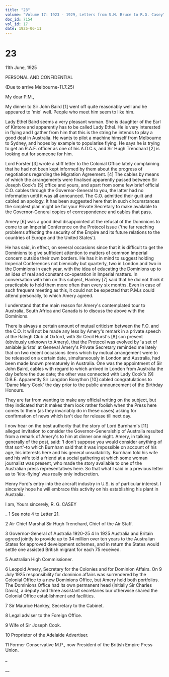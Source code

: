 ```yaml
---
title: "23"
volume: "Volume 17: 1923 - 1929, Letters from S.M. Bruce to R.G. Casey"
doc_id: 7154
vol_id: 17
date: 1925-06-11
---
```


# 23

11th June, 1925

PERSONAL AND CONFIDENTIAL

(Due to arrive Melbourne-11.7.25)

My dear P.M.,

My dinner to Sir John Baird [1] went off quite reasonably well and he appeared to 'mix' well. People who meet him seem to like him.

Lady Ethel Baird seems a very pleasant woman. She is daughter of the Earl of Kintore and apparently has to be called Lady Ethel. He is very interested in flying and I gather from him that this is the string he intends to play a good deal in Australia. He wants to pilot a machine himself from Melbourne to Sydney, and hopes by example to popularise flying. He says he is trying to get an R.A.F. officer as one of his A.D.C.s, and Sir Hugh Trenchard [2] is looking out for someone for him.

Lord Forster [3] wrote a stiff letter to the Colonial Office lately complaining that he had not been kept informed by them about the progress of negotiations regarding the Migration Agreement. [4] The cables by means of which the arrangements were finalised apparently passed between Sir Joseph Cook's [5] office and yours, and apart from some few brief official C.O. cables through the Governor-General to you, the latter had no information until it was all announced. The C.O. admitted their guilt and cabled an apology. It has been suggested here that in such circumstances the simplest plan might be for your Private Secretary to make available to the Governor-General copies of correspondence and cables that pass.

Amery [6] was a good deal disappointed at the refusal of the Dominions to come to an Imperial Conference on the Protocol issue ('the far reaching problems affecting the security of the Empire and its future relations to the countries of Europe and the United States').

He has said, in effect, on several occasions since that it is difficult to get the Dominions to give sufficient attention to matters of common Imperial concern outside their own borders. He has it in mind to suggest holding Imperial Conferences not biennially but quarterly, two in London and two in the Dominions in each year, with the idea of educating the Dominions up to an idea of real and constant co-operation in Imperial matters. In conversation with him on this subject, Hankey [7] said that he did not think it practicable to hold them more often than every six months. Even in case of such frequent meeting as this, it could not be expected that P.M.s could attend personally, to which Amery agreed.

I understand that the main reason for Amery's contemplated tour to Australia, South Africa and Canada is to discuss the above with the Dominions.

There is always a certain amount of mutual criticism between the F.O. and the C.O. It will not be made any less by Amery's remark in a private speech at the Ralegh Club at Oxford, with Sir Cecil Hurst's [8] son present (obviously unknown to Amery), that the Protocol was evolved by 'a set of amiable jurists' at Geneva! Amery's Private Secretary reminded me lately that on two recent occasions items which by mutual arrangement were to be released on a certain date, simultaneously in London and Australia, had been made known prematurely in Australia. One was the appointment of Sir John Baird, cables with regard to which arrived in London from Australia the day before the due date; the other was connected with Lady Cook's [9] D.B.E. Apparently Sir Langdon Bonython [10] cabled congratulations to 'Dame Mary Cook' the day prior to the public announcement of the Birthday Honours.

They are far from wanting to make any official writing on the subject, but they indicated that it makes them look rather foolish when the Press here comes to them (as they invariably do in these cases) asking for confirmation of news which isn't due for release till next day.

I now hear on the best authority that the story of Lord Burnham's [11] alleged invitation to consider the Governor-Generalship of Australia resulted from a remark of Amery's to him at dinner one night. Amery, in talking generally of the post, said: 'I don't suppose you would consider anything of that sort'-to which Burnham said that it was impossible on account of his age, his interests here and his general unsuitability. Burnham told his wife and his wife told a friend at a social gathering at which some woman journalist was present, who made the story available to one of the Australian press representatives here. So that what I said in a previous letter as to 'kite-flying' was really only indiscretion.

Henry Ford's entry into the aircraft industry in U.S. is of particular interest. I sincerely hope he will embrace this activity on his establishing his plant in Australia.

I am, Yours sincerely, R. G. CASEY 

_ 1 See note 4 to Letter 21.

2 Air Chief Marshal Sir Hugh Trenchard, Chief of the Air Staff.

3 Governor-General of Australia 1920-25 4 In 1925 Australia and Britain agreed jointly to provide up to 34 million over ten years to the Australian States for approved development schemes, and in return the States would settle one assisted British migrant for each 75 received.

5 Australian High Commissioner.

6 Leopold Amery, Secretary for the Colonies and for Dominion Affairs. On 9 July 1925 responsibility for dominion affairs was surrendered by the Colonial Office to a new Dominions Office, but Amery held both portfolios. The Dominions Office had its own permanent head (initially Sir Charles Davis), a deputy and three assistant secretaries bur otherwise shared the Colonial Office establishment and facilities.

7 Sir Maurice Hankey, Secretary to the Cabinet.

8 Legal adviser to the Foreign Office.

9 Wife of Sir Joseph Cook.

10 Proprietor of the Adelaide Advertiser.

11 Former Conservative M.P., now President of the British Empire Press Union.

_

__
